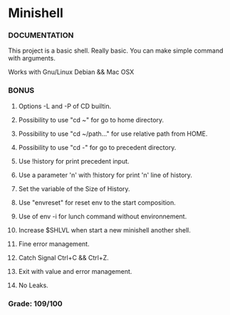 # Minishell

### DOCUMENTATION

This project is a basic shell. Really basic.
You can make simple command with arguments.

Works with Gnu/Linux Debian && Mac OSX

### BONUS

1)	Options -L and -P of CD builtin.
2)	Possibility to use "cd ~" for go to home directory.
3)	Possibility to use "cd ~/path..." for use relative path from HOME.
4)	Possibility to use "cd -" for go to precedent directory.

5)	Use !history for print precedent input.
6)	Use a parameter 'n' with !history for print 'n' line of history.
7)	Set the variable of the Size of History.

8)	Use "envreset" for reset env to the start composition.

9)	Use of env -i for lunch command without environnement.

10)	Increase $SHLVL when start a new minishell another shell.

11)	Fine error management.

12)	Catch Signal Ctrl+C && Ctrl+Z.

13)	Exit with value and error management.

14)	No Leaks.

### Grade: 109/100
